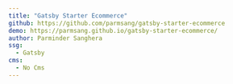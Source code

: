 ```yaml
---
title: "Gatsby Starter Ecommerce"
github: https://github.com/parmsang/gatsby-starter-ecommerce
demo: https://parmsang.github.io/gatsby-starter-ecommerce/
author: Parminder Sanghera
ssg:
  - Gatsby
cms:
  - No Cms
---
```

